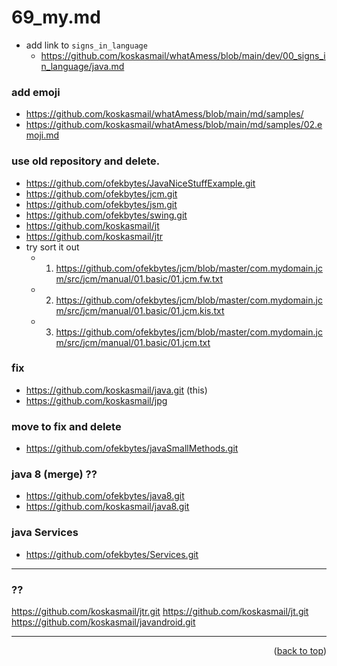 <a name="topage"></a>

# 69_my.md

* add link to `signs_in_language`
    * https://github.com/koskasmail/whatAmess/blob/main/dev/00_signs_in_language/java.md

### add emoji
* https://github.com/koskasmail/whatAmess/blob/main/md/samples/
* https://github.com/koskasmail/whatAmess/blob/main/md/samples/02.emoji.md

### use old repository and delete.
* https://github.com/ofekbytes/JavaNiceStuffExample.git
* https://github.com/ofekbytes/jcm.git
* https://github.com/ofekbytes/jsm.git
* https://github.com/ofekbytes/swing.git
* https://github.com/koskasmail/jt
* https://github.com/koskasmail/jtr
* try sort it out
   * 1. https://github.com/ofekbytes/jcm/blob/master/com.mydomain.jcm/src/jcm/manual/01.basic/01.jcm.fw.txt
   * 2. https://github.com/ofekbytes/jcm/blob/master/com.mydomain.jcm/src/jcm/manual/01.basic/01.jcm.kis.txt
   * 3. https://github.com/ofekbytes/jcm/blob/master/com.mydomain.jcm/src/jcm/manual/01.basic/01.jcm.txt

### fix 
* https://github.com/koskasmail/java.git  (this)
* https://github.com/koskasmail/jpg


### move to fix and delete
* https://github.com/ofekbytes/javaSmallMethods.git

### java 8 (merge) ??
* https://github.com/ofekbytes/java8.git
* https://github.com/koskasmail/java8.git

### java Services
* https://github.com/ofekbytes/Services.git

-----

### ??
https://github.com/koskasmail/jtr.git
https://github.com/koskasmail/jt.git
https://github.com/koskasmail/javandroid.git

-----

<p align="right">(<a href="#topage">back to top</a>)</p>
<br/>
<br/>
